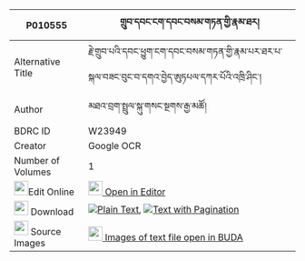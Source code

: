 |P010555|གྲུབ་དབང་ངག་དབང་བསམ་གཏན་གྱི་རྣམ་ཐར། 
| --- | --- 
|Alternative Title |རྗེ་གྲུབ་པའི་དབང་ཕྱུག་ངག་དབང་བསམ་གཏན་གྱི་རྣམ་པར་ཐར་པ་སྐལ་བཟང་བུང་བ་དགའ་བྱེད་ཨུཏཔལ་དཀར་པོའི་འཁྲི་ཤིང་།
|Author| མཐའ་བྲག་སྤྲུལ་སྐུ་གསང་སྔགས་རྒྱ་མཚོ།
|BDRC ID | W23949
|Creator | Google OCR
|Number of Volumes| 1
|<img width="25" src="https://img.icons8.com/color/25/000000/edit-property.png">Edit Online| [<img width="25" src="https://avatars.githubusercontent.com/u/45091458?s=200&v=4"> Open in Editor](http://editor.openpecha.org/P010555)
|<img width="25" src="https://img.icons8.com/fluent/48/000000/download-2.png"/>  Download | [![](https://img.icons8.com/color/20/000000/txt.png)Plain Text](https://github.com/Openpecha/P010555/releases/download/v1/drub_wang_ngawang_samten_gyi_n_plain_P010555.zip), [![](https://img.icons8.com/color/20/000000/txt.png)Text with Pagination](https://github.com/Openpecha/P010555/releases/download/v1/drub_wang_ngawang_samten_gyi_n_pages_P010555.zip)
|<img width="25" src="https://img.icons8.com/plasticine/100/000000/pictures-folder.png"/>  Source Images | [<img width="25" src="https://library.bdrc.io/icons/BUDA-small.svg"> Images of text file open in BUDA](https://library.bdrc.io/show/bdr:W23949)